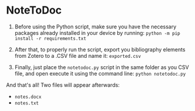 # NoteToDoc

1. Before using the Python script, make sure you have the necessary packages already installed in your device by running:
    `python -m pip install -r requirements.txt`

2. After that, to properly run the script, export you bibliography elements from Zotero to a .CSV file and name it: `exported.csv`

3. Finally, just place the `notetodoc.py` script in the same folder as you CSV file, and open execute it using the command line:
    `python notetodoc.py`

And that's all! Two files will appear afterwards:
* `notes.docx`
* `notes.txt`
